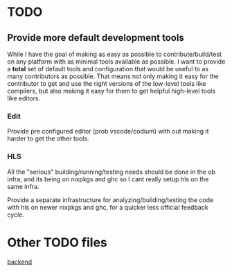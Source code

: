 # TODO

## Provide more default development tools
While I have the goal of making as easy as possible to contribute/build/test on any platform with as minimal tools available as possible. I want to provide a **total** set of default tools and configuration that would be useful to as many contributors as possible. That means not only making it easy for the contributor to get and use the right versions of the low-level tools like compilers, but also making it easy for them to get helpful high-level tools like editors.

### Edit
Provide pre configured editor (prob vscode/codium) with out making it harder to get the other tools.

### HLS
All the "serious" building/running/testing needs should be done in the ob infra, and its being on nixpkgs and ghc so I cant really setup hls on the same infra. 

Provide a separate infrastructure for analyzing/building/testing the code with hls on newer nixpkgs and ghc, for a quicker less official feedback cycle.

# Other TODO files

[backend](backend/TODO)